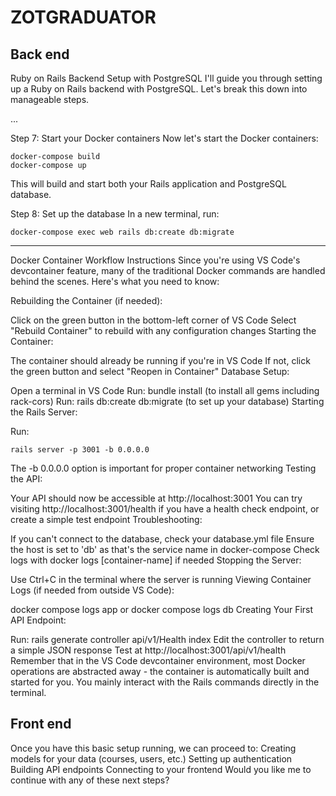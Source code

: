 # ZOTGRADUATOR

## Back end
Ruby on Rails Backend Setup with PostgreSQL
I'll guide you through setting up a Ruby on Rails backend with PostgreSQL. Let's break this down into manageable steps.

<!-- Step 1: Create a new Rails application with PostgreSQL
First, let's create a new Rails application configured to use PostgreSQL:
```
cd /workspaces/backend
rails new . --database=postgresql --api
``` -->

...

Step 7: Start your Docker containers
Now let's start the Docker containers:
```
docker-compose build
docker-compose up
```
This will build and start both your Rails application and PostgreSQL database.

Step 8: Set up the database
In a new terminal, run:
```
docker-compose exec web rails db:create db:migrate
```

----------------------


Docker Container Workflow Instructions
Since you're using VS Code's devcontainer feature, many of the traditional Docker commands are handled behind the scenes. Here's what you need to know:

Rebuilding the Container (if needed):

Click on the green button in the bottom-left corner of VS Code
Select "Rebuild Container" to rebuild with any configuration changes
Starting the Container:

The container should already be running if you're in VS Code
If not, click the green button and select "Reopen in Container"
Database Setup:

Open a terminal in VS Code
Run: bundle install (to install all gems including rack-cors)
Run: rails db:create db:migrate (to set up your database)
Starting the Rails Server:

Run: 
```
rails server -p 3001 -b 0.0.0.0
```
The -b 0.0.0.0 option is important for proper container networking
Testing the API:

Your API should now be accessible at http://localhost:3001
You can try visiting http://localhost:3001/health if you have a health check endpoint, or create a simple test endpoint
Troubleshooting:

If you can't connect to the database, check your database.yml file
Ensure the host is set to 'db' as that's the service name in docker-compose
Check logs with docker logs [container-name] if needed
Stopping the Server:

Use Ctrl+C in the terminal where the server is running
Viewing Container Logs (if needed from outside VS Code):

docker compose logs app or docker compose logs db
Creating Your First API Endpoint:

Run: rails generate controller api/v1/Health index
Edit the controller to return a simple JSON response
Test at http://localhost:3001/api/v1/health
Remember that in the VS Code devcontainer environment, most Docker operations are abstracted away - the container is automatically built and started for you. You mainly interact with the Rails commands directly in the terminal.



## Front end
Once you have this basic setup running, we can proceed to:
Creating models for your data (courses, users, etc.)
Setting up authentication
Building API endpoints
Connecting to your frontend
Would you like me to continue with any of these next steps?
